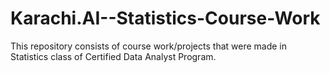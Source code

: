 # Karachi.AI--Statistics-Course-Work
This repository consists of course work/projects that were made in Statistics class of Certified Data Analyst Program.
